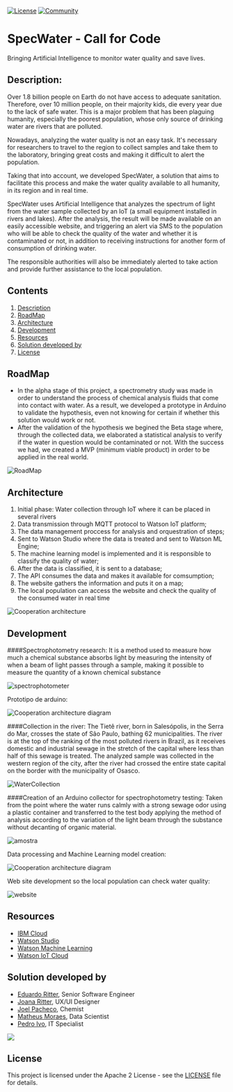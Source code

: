 [![License](https://img.shields.io/badge/License-Apache2-blue.svg)](https://www.apache.org/licenses/LICENSE-2.0) [![Community](https://img.shields.io/badge/Join-Community-blue.svg)](https://developer.ibm.com/callforcode/solutions/projects/get-started/)

# SpecWater - Call for Code

Bringing Artificial Intelligence to monitor water quality and save lives.

## Description:

<p>Over 1.8 billion people on Earth do not have access to adequate sanitation. Therefore, over 10 million people, on their majority kids, die every year due to the lack of safe water. This is a major problem that has been plaguing humanity, especially the poorest population, whose only source of drinking water are rivers that are polluted.</p>
<p>Nowadays, analyzing the water quality is not an easy task. It's necessary for researchers to travel to the region to collect samples and take them to the laboratory, bringing great costs and making it difficult to alert the population.</p>
<p>Taking that into account, we developed SpecWater, a solution that aims to facilitate this process and make the water quality available to all humanity, in its region and in real time.</p> 
<p>SpecWater uses Artificial Intelligence that analyzes the spectrum of light from the water sample collected by an IoT (a small equipment installed in rivers and lakes). After the analysis, the result will be made available on an easily accessible website, and triggering an alert via SMS to the population who will be able to check the quality of the water and whether it is contaminated or not, in addition to receiving instructions for another form of consumption of drinking water.</p>
<p>The responsible authorities will also be immediately alerted to take action and provide further assistance to the local population.</p>

## Contents

1. [Description](#Description)
2. [RoadMap](#RoadMap)
3. [Architecture](#Architecture)
5. [Development](#Development)
6. [Resources](#Resources)
7. [Solution developed by](#Solution-developed-by)
8. [License](#license)

## RoadMap

* In the alpha stage of this project, a spectrometry study was made in order to understand the process of chemical analysis fluids that come into contact with water. As a result, we developed a prototype in Arduino to validate the hypothesis, even not knowing for certain if whether this solution would work or not.
* After the validation of the hypothesis we begined the Beta stage where, through the collected data, we elaborated a statistical analysis  to verify if the water in question would be contaminated or not. With the success we had, we created a MVP (minimum viable product) in order to be applied in the real world.


![RoadMap](/images/roudmap.jpg)

## Architecture

1. Initial phase: Water collection through IoT where it can be placed in several rivers
1. Data transmission through MQTT protocol to Watson IoT platform;
1. The data management proccess for analysis and orquestration of steps;
1. Sent to Watson Studio where the data is treated and sent to Watson ML Engine;
1. The machine learning model is implemented and it is responsible to classify the quality of water;
1. After the data is classified, it is sent to a database;
1. The API consumes the data and makes it available for comsumption;
1. The website gathers the information and puts it on a map;
1. The local population can access the website and check the quality of the consumed water in real time

![Cooperation architecture](/images/architecture.jpg)


## Development

####Spectrophotometry research:
It is a method used to measure how much a chemical substance absorbs light by measuring the intensity of when a beam of light passes through a sample, making it possible to measure the quantity of a known chemical substance

![spectrophotometer](/images/spectrophotometer.jpg)

Prototipo de arduino:

![Cooperation architecture diagram](/images/arduino_project.jpg)

####Collection in the river:
The Tietê river, born in Salesópolis, in the Serra do Mar, crosses the state of São Paulo, bathing 62 municipalities. The river is at the top of the ranking of the most polluted rivers in Brazil, as it receives domestic and industrial sewage in the stretch of the capital where less than half of this sewage is treated. The analyzed sample was collected in the western region of the city, after the river had crossed the entire state capital on the border with the municipality of Osasco.

![WaterCollection](/gifs/agua.gif)

####Creation of an Arduino collector for spectrophotometry testing:
Taken from the point where the water runs calmly with a strong sewage odor using a plastic container and transferred to the test body applying the method of analysis according to the variation of the light beam through the substance without decanting of organic material.

![amostra](/gifs/amostra.gif)

Data processing and Machine Learning model creation:

![Cooperation architecture diagram](/images/arduino_project.jpg)

Web site development so the local population can check water quality:

![website](/images/website.jpg)

## Resources

- [IBM Cloud](https://www.ibm.com/cloud)
- [Watson Studio](https://www.ibm.com/cloud/watson-studio)
- [Watson Machine Learning](https://www.ibm.com/br-pt/cloud/machine-learning)
- [Watson IoT Cloud](https://www.ibm.com/cloud/internet-of-things)

## Solution developed by
* [Eduardo Ritter](https://github.com/EduardoMoraesRitter), Senior Software Engineer
* [Joana Ritter](https://github.com/JoanaRitter), UX/UI Designer
* [Joel Pacheco](https://github.com/jpachecoaraujo), Chemist
* [Matheus Moraes](https://github.com/mtsvi-moraes), Data Scientist
* [Pedro Ivo](https://github.com/P-dro), IT Specialist

<p>
  <img src="https://contributors-img.web.app/image?repo=EduardoMoraesRitter/SpecWater" />
</p>

## License

This project is licensed under the Apache 2 License - see the [LICENSE](LICENSE) file for details.
